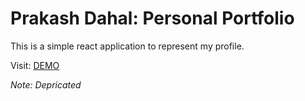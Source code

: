 # Prakash Dahal: Personal Portfolio

This is a simple react application to represent my profile.

Visit: [DEMO](https://prakashdahal.github.io/)

*Note: Depricated*
